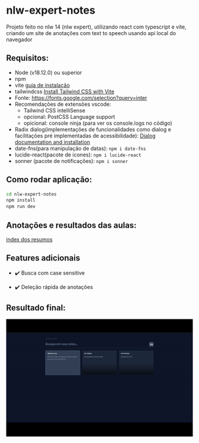 # nlw-expert-notes

Projeto feito no nlw 14 (nlw expert), utilizando react com typescript e vite, criando um site de anotações com text to speech usando api local do navegador

## Requisitos:

- Node (v18.12.0) ou superior
- npm
- vite [guia de instalação](https://vitejs.dev/guide/installation.html)
- tailwindcss [Install Tailwind CSS with Vite](https://tailwindcss.com/docs/guides/vite)
- Fonte: https://fonts.google.com/selection?query=inter
- Recomendações de extensões vscode:
  - Tailwind CSS intelliSense
  - opcional: PostCSS Language support
  - opicional: console ninja (para ver os console.logs no código)
- Radix dialog(implementações de funcionalidades como dialog e facilitações pré implementadas de acessibilidade): [Dialog documentation and installation](https://www.radix-ui.com/docs/primitives/components/dialog)
- date-fns(para manipulação de datas): `npm i date-fns`
- lucide-react(pacote de icones): `npm i lucide-react`
- sonner (pacote de notificações): `npm i sonner`

## Como rodar aplicação:

```bash
cd nlw-expert-notes
npm install
npm run dev
```

## Anotações e resultados das aulas:

[index dos resumos](class_notes/general-class-index)

## Features adicionais

- :heavy_check_mark: Busca com case sensitive

- :heavy_check_mark: Deleção rápida de anotações

## Resultado final:

![Gif resultado final](class_notes/nlw-expert-react-js.gif)
